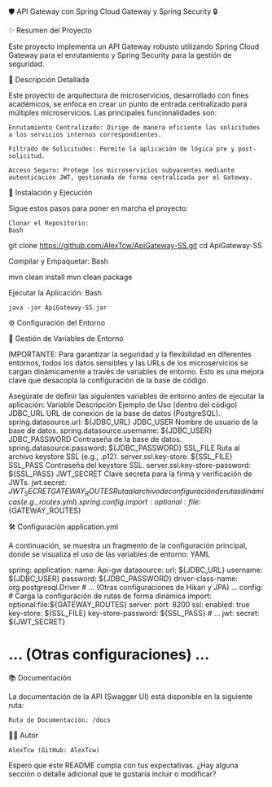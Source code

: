 🛡️ API Gateway con Spring Cloud Gateway y Spring Security 🔒

✨ Resumen del Proyecto

Este proyecto implementa un API Gateway robusto utilizando Spring Cloud Gateway para el enrutamiento y Spring Security para la gestión de seguridad.

📝 Descripción Detallada

Este proyecto de arquitectura de microservicios, desarrollado con fines académicos, se enfoca en crear un punto de entrada centralizado para múltiples microservicios. Las principales funcionalidades son:

    Enrutamiento Centralizado: Dirige de manera eficiente las solicitudes a los servicios internos correspondientes.

    Filtrado de Solicitudes: Permite la aplicación de lógica pre y post-solicitud.

    Acceso Seguro: Protege los microservicios subyacentes mediante autenticación JWT, gestionada de forma centralizada por el Gateway.

🚀 Instalación y Ejecución

Sigue estos pasos para poner en marcha el proyecto:

    Clonar el Repositorio:
    Bash

git clone https://github.com/AlexTcw/ApiGateway-SS.git
cd ApiGateway-SS

Compilar y Empaquetar:
Bash

mvn clean install
mvn clean package

Ejecutar la Aplicación:
Bash

    java -jar ApiGateway-SS.jar

⚙️ Configuración del Entorno

🔑 Gestión de Variables de Entorno

IMPORTANTE: Para garantizar la seguridad y la flexibilidad en diferentes entornos, todos los datos sensibles y las URLs de los microservicios se cargan dinámicamente a través de variables de entorno. Esto es una mejora clave que desacopla la configuración de la base de código.

Asegúrate de definir las siguientes variables de entorno antes de ejecutar la aplicación:
Variable	Descripción	Ejemplo de Uso (dentro del código)
JDBC_URL	URL de conexión de la base de datos (PostgreSQL).	spring.datasource.url: ${JDBC_URL}
JDBC_USER	Nombre de usuario de la base de datos.	spring.datasource.username: ${JDBC_USER}
JDBC_PASSWORD	Contraseña de la base de datos.	spring.datasource.password: ${JDBC_PASSWORD}
SSL_FILE	Ruta al archivo keystore SSL (e.g., .p12).	server.ssl.key-store: ${SSL_FILE}
SSL_PASS	Contraseña del keystore SSL.	server.ssl.key-store-password: ${SSL_PASS}
JWT_SECRET	Clave secreta para la firma y verificación de JWTs.	jwt.secret: ${JWT_SECRET}
GATEWAY_ROUTES	Ruta al archivo de configuración de rutas dinámicas (e.g., routes.yml).	spring.config.import: optional:file:${GATEWAY_ROUTES}

🛠️ Configuración application.yml

A continuación, se muestra un fragmento de la configuración principal, donde se visualiza el uso de las variables de entorno:
YAML

spring:
  application:
    name: Api-gw
  datasource:
    url: ${JDBC_URL}
    username: ${JDBC_USER}
    password: ${JDBC_PASSWORD}
    driver-class-name: org.postgresql.Driver
    # ... (Otras configuraciones de Hikari y JPA) ...
  config:
    # Carga la configuración de rutas de forma dinámica
    import: optional:file:${GATEWAY_ROUTES}
server:
  port: 8200
  ssl:
    enabled: true
    key-store: ${SSL_FILE}
    key-store-password: ${SSL_PASS}
    # ...
jwt:
  secret: ${JWT_SECRET}
# ... (Otras configuraciones) ...

📚 Documentación

La documentación de la API (Swagger UI) está disponible en la siguiente ruta:

    Ruta de Documentación: /docs

👩‍💻 Autor

    AlexTcw (GitHub: AlexTcw)

Espero que este README cumpla con tus expectativas. ¿Hay alguna sección o detalle adicional que te gustaría incluir o modificar?
